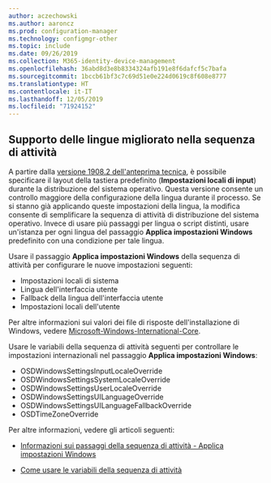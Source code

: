 ```yaml
---
author: aczechowski
ms.author: aaroncz
ms.prod: configuration-manager
ms.technology: configmgr-other
ms.topic: include
ms.date: 09/26/2019
ms.collection: M365-identity-device-management
ms.openlocfilehash: 36abd8d3e8b8334324afb191e8f6dafcf5c7bafa
ms.sourcegitcommit: 1bccb61bf3c7c69d51e0e224d0619c8f608e8777
ms.translationtype: HT
ms.contentlocale: it-IT
ms.lasthandoff: 12/05/2019
ms.locfileid: "71924152"
---
```

## <a name="bkmk_osd"></a> Supporto delle lingue migliorato nella sequenza di attività

<!--5411057-->

A partire dalla [versione 1908.2 dell'anteprima tecnica](/sccm/core/get-started/2019/technical-preview-1908-2#bkmk_osd), è possibile specificare il layout della tastiera predefinito (**Impostazioni locali di input**) durante la distribuzione del sistema operativo. Questa versione consente un controllo maggiore della configurazione della lingua durante il processo. Se si stanno già applicando queste impostazioni della lingua, la modifica consente di semplificare la sequenza di attività di distribuzione del sistema operativo. Invece di usare più passaggi per lingua o script distinti, usare un'istanza per ogni lingua del passaggio **Applica impostazioni Windows** predefinito con una condizione per tale lingua.

Usare il passaggio **Applica impostazioni Windows** della sequenza di attività per configurare le nuove impostazioni seguenti:

- Impostazioni locali di sistema
- Lingua dell'interfaccia utente
- Fallback della lingua dell'interfaccia utente
- Impostazioni locali dell'utente

Per altre informazioni sui valori dei file di risposte dell'installazione di Windows, vedere [Microsoft-Windows-International-Core](https://docs.microsoft.com/windows-hardware/customize/desktop/unattend/microsoft-windows-international-core).

Usare le variabili della sequenza di attività seguenti per controllare le impostazioni internazionali nel passaggio **Applica impostazioni Windows**:

- OSDWindowsSettingsInputLocaleOverride
- OSDWindowsSettingsSystemLocaleOverride
- OSDWindowsSettingsUserLocaleOverride
- OSDWindowsSettingsUILanguageOverride
- OSDWindowsSettingsUILanguageFallbackOverride
- OSDTimeZoneOverride

Per altre informazioni, vedere gli articoli seguenti:

- [Informazioni sui passaggi della sequenza di attività - Applica impostazioni Windows](/sccm/osd/understand/task-sequence-steps#BKMK_ApplyWindowsSettings)

- [Come usare le variabili della sequenza di attività](/sccm/osd/understand/using-task-sequence-variables)
